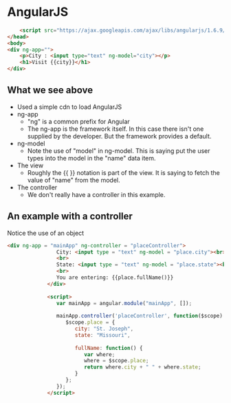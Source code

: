 # AngularJS

```html
	<script src="https://ajax.googleapis.com/ajax/libs/angularjs/1.6.9/angular.min.js"></script>
</head>
<body>
<div ng-app="">
	<p>City : <input type="text" ng-model="city"></p>
	<h1>Visit {{city}}</h1>
</div>
```

## What we see above

* Used a simple cdn to load AngularJS
* ng-app
  * "ng" is a common prefix for Angular
  * The ng-app is the framework itself.  In this case there isn't one supplied by the developer.  But the framework provides a default.
* ng-model
  * Note the use of "model" in ng-model.  This is saying put the user types into the model in the "name" data item.
* The view
  * Roughly the {{ }} notation is part of the view.  It is saying to fetch the value of "name" from the model.
* The controller
  * We don't really have a controller in this example.

## An example with a controller

Notice the use of an object

```html
<div ng-app = "mainApp" ng-controller = "placeController">
				City: <input type = "text" ng-model = "place.city"><br>
				<br>
				State: <input type = "text" ng-model = "place.state"><br>
				<br>
				You are entering: {{place.fullName()}}
			 </div>
			 
			 <script>
				var mainApp = angular.module("mainApp", []);
				
				mainApp.controller('placeController', function($scope) {
				   $scope.place = {
					  city: "St. Joseph",
					  state: "Missouri",
					  
					  fullName: function() {
						 var where;
						 where = $scope.place;
						 return where.city + " " + where.state;
					  }
				   };
				});
			 </script>
```